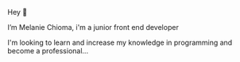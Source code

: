 Hey 👋

I’m Melanie Chioma, i'm a junior front end developer

I'm looking to learn and increase my knowledge in programming and become a professional...

